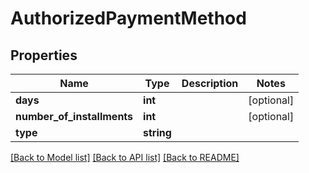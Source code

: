 # AuthorizedPaymentMethod

## Properties
Name | Type | Description | Notes
------------ | ------------- | ------------- | -------------
**days** | **int** |  | [optional] 
**number_of_installments** | **int** |  | [optional] 
**type** | **string** |  | 

[[Back to Model list]](../../README.md#documentation-for-models) [[Back to API list]](../../README.md#documentation-for-api-endpoints) [[Back to README]](../../README.md)


